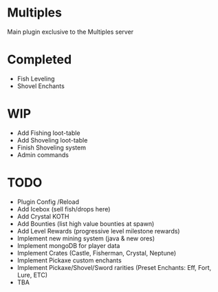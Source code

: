 # Multiples
Main plugin exclusive to the Multiples server

# Completed
  - Fish Leveling
  - Shovel Enchants

# WIP
  - Add Fishing loot-table
  - Add Shoveling loot-table
  - Finish Shoveling system
  - Admin commands

# TODO
  - Plugin Config /Reload
  - Add Icebox (sell fish/drops here)
  - Add Crystal KOTH
  - Add Bounties (list high value bounties at spawn)
  - Add Level Rewards (progressive level milestone rewards)
  - Implement new mining system (java & new ores)
  - Implement mongoDB for player data
  - Implement Crates (Castle, Fisherman, Crystal, Neptune) 
  - Implement Pickaxe custom enchants
  - Implement Pickaxe/Shovel/Sword rarities (Preset Enchants: Eff, Fort, Lure, ETC)
  - TBA
